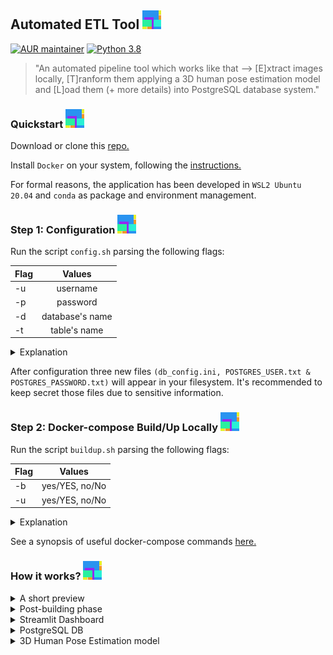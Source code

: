 ## Automated ETL Tool <img src="info/logo.png">

[![AUR maintainer](https://img.shields.io/badge/Houba-Hej%2C%20Folks!-brightgreen)]()
[![Python 3.8](https://img.shields.io/badge/python-3.8-blue.svg)](https://www.python.org/downloads/release/python-380/)

> "An automated pipeline tool which works like that --> [E]xtract images locally, [T]ranform them applying a 3D human pose estimation model and [L]oad them (+ more details) into PostgreSQL database system."

### Quickstart <img src="info/logo.png">
Download or clone this [repo.](https://github.com/pan-efs/AutomatedETL_3DHPE)

Install `Docker` on your system, following the [instructions.](https://docs.docker.com/get-docker/)

For formal reasons, the application has been developed in `WSL2 Ubuntu 20.04` and `conda` as package and environment management.

### Step 1: Configuration <img src="info/logo.png">
Run the script `config.sh` parsing the following flags:

| Flag         | Values           |
| :---         |     :---:        |
| -u           | username         |
| -p           | password         |
| -d           | database's name  |
| -t           | table's name     |

<details>
  <summary>Explanation</summary>

  ```diff
  - -u, Define the username for the PostgreSQL DBMS.
  - -p, Define the password for the PostgreSQL DBMS.
  - -d, Give a name for the database that would you like to store the data.
  - -t, Give a name for the table into the database which has been created using the above flag. 
  ```

For example, `root$ bash config.sh -u myusername -p mypassword -d mydatabase -t mytable`, where `root` is the path to the repo in your local filesystem.
</details>

After configuration three new files `(db_config.ini, POSTGRES_USER.txt & POSTGRES_PASSWORD.txt)` will appear in your filesystem. It's recommended to keep secret those files due to sensitive information. 

### Step 2: Docker-compose Build/Up Locally <img src="info/logo.png"/>
Run the script `buildup.sh` parsing the following flags:

| Flag         | Values           |
| :---         |     :---:        |
| -b           | yes/YES, no/No   |
| -u           | yes/YES, no/No   |

<details>
  <summary>Explanation</summary>

  ```diff
  + -b, yes/YES, if you want to build the images, otherwise no/NO.
  + -u, yes/YES, if you want to start running the docker containers in the background after building, otherwise no/NO.
  ```

  For instance, the command `root$ bash buildup.sh -b yes -u yes` will build the docker images and then will start running the containers in the background and leaves them running.
</details>

See a synopsis of useful docker-compose commands [here.](https://github.com/pan-efs/AutomatedETL_3DHPE/tree/master/info)

### How it works? <img src="info/logo.png">
<details>
  <summary>A short preview</summary>
   
   - For a better resolution, click on the image!

  <img src="info/dashboard.png" alt="dashboard" height="640" width="640">
  <img src="info/rendered.png" alt="rendered image" height="640" width="640">
  <img src="info/postgres.png" alt="interaction with database" height="640" width="640">
</details>
<details>
  <summary>Post-building phase</summary>

  1. Start running the docker using `docker-compose up` || `docker-compose up -d`.
  2. `app` service will download and initiliaze the model. This step needs 2-3 minutes.
  3. Then, it will process all images, if exist. Otherwise, it will exit.
  4. When you upload new images, you have to run the service again using the command on step 1.
  5. Running in the background is more convenient.   
</details>

<details>
  <summary>Streamlit Dashboard</summary>
  
  1. Be sure that docker is running!
  2. Open a web browser (i.e. Google Chrome)
     * search for `http://localhost:8501/`
  3. See `FAQ` section in order to find out how the dashboard works.  
</details>

<details>
  <summary>PostgreSQL DB</summary>
  
  1. Be sure that docker is running!
  2. If you need to interact with your database write the below command:
     * `docker-compose exec db bash`
     * psql -h `db` -U `myusername` -d `mydatabase`
  3. The table contains four columns (name CHAR(50), original_img BYTEA, rendered_img BYTEA, keypoints JSONB).
</details>

<details>
  <summary>3D Human Pose Estimation model</summary>
  
  1. More info about the model you can read [here.](https://pytorch.org/vision/master/_modules/torchvision/models/detection/keypoint_rcnn.html)
  2. The `keypointrcnn_resnet50_fpn` is particularly trained to identify key-points in `a person`.
  3. The model infers better if there are no occlusions.   
</details>